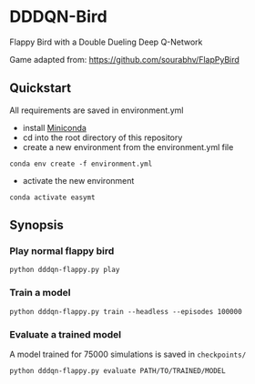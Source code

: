 # DDDQN-Bird

Flappy Bird with a Double Dueling Deep Q-Network

Game adapted from: https://github.com/sourabhv/FlapPyBird

## Quickstart

All requirements are saved in environment.yml  

* install [Miniconda](https://docs.conda.io/en/latest/miniconda.html)
* cd into the root directory of this repository
* create a new environment from the environment.yml file
```
conda env create -f environment.yml
```

* activate the new environment
```
conda activate easymt
```

## Synopsis

### Play normal flappy bird
```
python dddqn-flappy.py play
```

### Train a model
```
python dddqn-flappy.py train --headless --episodes 100000
```

### Evaluate a trained model
A model trained for 75000 simulations is saved in ```checkpoints/```


```
python dddqn-flappy.py evaluate PATH/TO/TRAINED/MODEL
```
